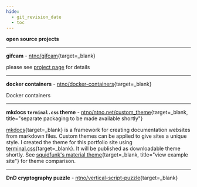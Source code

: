 ```yaml
---
hide:
  - git_revision_date
  - toc
---
```


**open source projects**

<hr>

**gifcam** - [ntno/gifcam](https://github.com/ntno/gifcam){target=_blank}  

please see [project page](/electronics/gifcam) for details  
<hr>

**docker containers** - [ntno/docker-containers](https://github.com/ntno/docker-containers){target=_blank}  

Docker containers 

<hr>

**mkdocs `terminal.css` theme** - [ntno/ntno.net/custom_theme](https://github.com/ntno/ntno.net/tree/main/custom_theme){target=_blank, title="separate packaging to be made available shortly"}  

[mkdocs](https://www.mkdocs.org/){target=_blank} is a framework for creating documentation websites from markdown files.  Custom themes can be applied to give sites a unique style.  I created the theme for this portfolio site using [terminal.css](https://github.com/Gioni06/terminal.css){target=_blank}.  It will be published as downloadable theme shortly.  See [squidfunk's material theme](https://squidfunk.github.io/mkdocs-material/getting-started/){target=_blank, title="view example site"} for theme comparison.

<hr>

**DnD cryptography puzzle** - [ntno/vertical-script-puzzle](https://github.com/ntno/vertical-script-puzzle){target=_blank}  


<!-- # closed source

please see project descriptions in latest [resume](/resume) -->